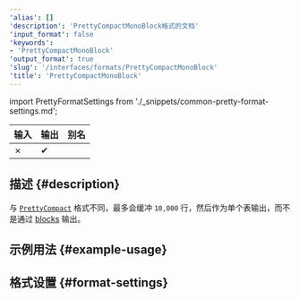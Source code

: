 ```yaml
---
'alias': []
'description': 'PrettyCompactMonoBlock格式的文档'
'input_format': false
'keywords':
- 'PrettyCompactMonoBlock'
'output_format': true
'slug': '/interfaces/formats/PrettyCompactMonoBlock'
'title': 'PrettyCompactMonoBlock'
---
```


import PrettyFormatSettings from './_snippets/common-pretty-format-settings.md';

| 输入 | 输出  | 别名 |
|------|-------|------|
| ✗    | ✔     |      |

## 描述 {#description}

与 [`PrettyCompact`](./PrettyCompact.md) 格式不同，最多会缓冲 `10,000` 行，然后作为单个表输出，而不是通过 [blocks](/development/architecture#block) 输出。

## 示例用法 {#example-usage}

## 格式设置 {#format-settings}

<PrettyFormatSettings/>
